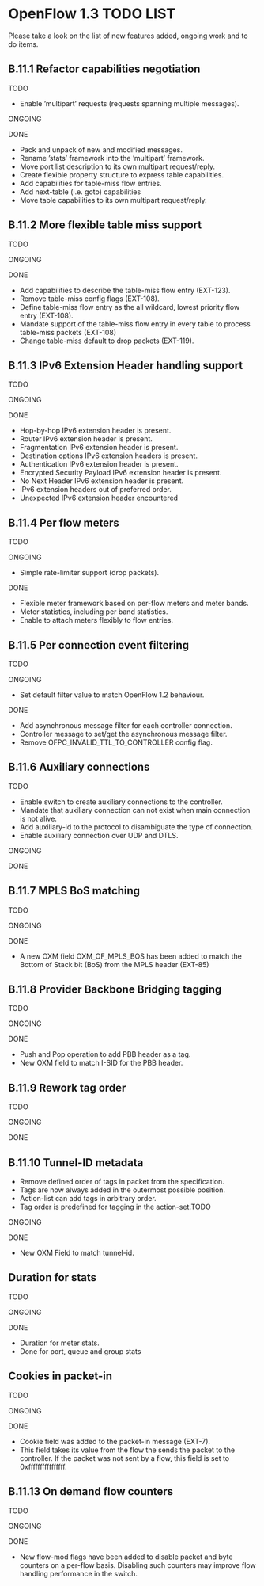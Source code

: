 OpenFlow 1.3 TODO LIST
=============================
Please take a look on the list of new features added, ongoing work and to do items.   

B.11.1 Refactor capabilities negotiation
----------------------------------------

TODO

- Enable ’multipart’ requests (requests spanning multiple messages).

ONGOING


DONE

- Pack and unpack of new and modified messages.
- Rename ’stats’ framework into the ’multipart’ framework. 
- Move port list description to its own multipart request/reply.
- Create flexible property structure to express table capabilities.
- Add capabilities for table-miss flow entries.
- Add next-table (i.e. goto) capabilities
- Move table capabilities to its own multipart request/reply.

B.11.2 More flexible table miss support
-----------------------------------------

TODO


ONGOING

DONE

- Add capabilities to describe the table-miss flow entry (EXT-123). 
- Remove table-miss config flags (EXT-108).
- Define table-miss flow entry as the all wildcard, lowest priority flow entry (EXT-108).
- Mandate support of the table-miss flow entry in every table to process table-miss packets (EXT-108)
- Change table-miss default to drop packets (EXT-119).

B.11.3 IPv6 Extension Header handling support
----------------------------------------------

TODO

ONGOING

DONE

- Hop-by-hop IPv6 extension header is present.
- Router IPv6 extension header is present.
- Fragmentation IPv6 extension header is present.
- Destination options IPv6 extension headers is present.
- Authentication IPv6 extension header is present.
- Encrypted Security Payload IPv6 extension header is present.
- No Next Header IPv6 extension header is present.
- IPv6 extension headers out of preferred order.
- Unexpected IPv6 extension header encountered

B.11.4 Per flow meters
-----------------------

TODO

ONGOING


- Simple rate-limiter support (drop packets).

DONE
- Flexible meter framework based on per-flow meters and meter bands.
- Meter statistics, including per band statistics.
- Enable to attach meters flexibly to flow entries.

B.11.5 Per connection event filtering
--------------------------------------

TODO


ONGOING

- Set default filter value to match OpenFlow 1.2 behaviour.

DONE

- Add asynchronous message filter for each controller connection.
- Controller message to set/get the asynchronous message filter.
- Remove OFPC_INVALID_TTL_TO_CONTROLLER config flag.

B.11.6 Auxiliary connections
-----------------------------

TODO

- Enable switch to create auxiliary connections to the controller.
- Mandate that auxiliary connection can not exist when main connection is not alive.
- Add auxiliary-id to the protocol to disambiguate the type of connection.
- Enable auxiliary connection over UDP and DTLS.

ONGOING

DONE

B.11.7 MPLS BoS matching
--------------------------

TODO

ONGOING

DONE

- A new OXM field OXM_OF_MPLS_BOS has been added to match the Bottom 
of Stack bit (BoS) from the MPLS header (EXT-85)

B.11.8 Provider Backbone Bridging tagging
-------------------------------------------

TODO



ONGOING


DONE
- Push and Pop operation to add PBB header as a tag.
- New OXM field to match I-SID for the PBB header.

B.11.9 Rework tag order
------------------------

TODO



ONGOING


DONE

B.11.10 Tunnel-ID metadata
---------------------------
- Remove defined order of tags in packet from the specification.
- Tags are now always added in the outermost possible position.
- Action-list can add tags in arbitrary order.
- Tag order is predefined for tagging in the action-set.TODO

ONGOING

DONE

- New OXM Field to match tunnel-id.

Duration for stats
-------------------

TODO



ONGOING

DONE

- Duration for meter stats.
- Done for port, queue and group stats

Cookies in packet-in
----------------------

TODO

ONGOING

DONE

- Cookie field was added to the packet-in message (EXT-7). 
- This field takes its value from the flow the
sends the packet to the controller. If the packet was not sent by 
a flow, this field is set to 0xffffffffffffffff.

B.11.13 On demand flow counters
--------------------------------

TODO

ONGOING

DONE

- New flow-mod flags have been added to disable packet and byte 
counters on a per-flow basis. Disabling such counters may improve 
flow handling performance in the switch.